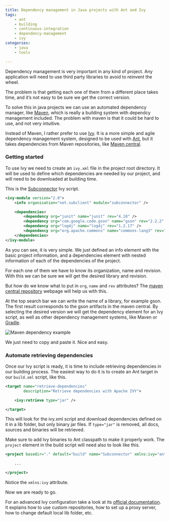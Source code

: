 ```yaml
---
title: Dependency management in Java projects with Ant and Ivy
tags:
    - ant
    - building
    - continuous-integration
    - dependency-management
    - ivy
categories:
    - java
    - tools

---
```


Dependency management is very important in any kind of project. Any application will need to use third party libraries to avoid to reinvent the wheel.

The problem is that getting each one of them from a different place takes time, and it’s not easy to be sure we get the correct version.

To solve this in java projects we can use an automated dependency manager, like [Maven](https://maven.apache.org/), which is really a building system with dependcy management included. The problem with maven is that it could be hard to use, and not very intuitive.

Instead of Maven, I rather prefer to use [Ivy](https://ant.apache.org/ivy/). It is a more simple and agile dependency management system, designed to be used with [Ant](https://ant.apache.org/), but it takes dependencies from Maven repositories, like [Maven central](https://mvnrepository.com/).

### Getting started

To use Ivy we need to create an `ivy.xml` file in the project root directory. It will be used to define which dependencies are needed by our project, and will need to be downloaded at building time.

This is the [Subconnector](https://github.com/acelaya/subclient-subconnector) Ivy script.

~~~xml
<ivy-module version="2.0">
    <info organisation="net.subclient" module="subconnector" />

    <dependencies>
        <dependency org="junit" name="junit" rev="4.10" />
        <dependency org="com.google.code.gson" name="gson" rev="2.2.2" />
        <dependency org="log4j" name="log4j" rev="1.2.17" />
        <dependency org="org.apache.commons" name="commons-lang3" rev="3.1"/>
    </dependencies>
</ivy-module>
~~~

As you can see, it is very simple. We just defined an info element with the basic project information, and a dependencies element with nested information of each of the dependencies of the project.

For each one of them we have to know its organization, name and revision. With this we can be sure we will get the desired library and revision.

But how do we know what to put in `org`, `name` and `rev` attributes? The [maven central repository](https://mvnrepository.com/) webpage will help us with this.

At the top search bar we can write the name of a library, for example gson. The first result corresponds to the gson artifacts in the maven central. By selecting the desired version we will get the dependency element for an Ivy script, as well as other dependency management systems, like Maven or [Gradle](https://gradle.org/).

![Maven dependency example](https://blog.alejandrocelaya.com/assets/img/dependency.jpg)

We just need to copy and paste it. Nice and easy.

### Automate retrieving dependencies

Once our Ivy script is ready, it is time to include retrieving dependencies in our building process. The easiest way to do it is to create an Ant target in our `build.xml` script, like this.

~~~xml
<target name="retrieve-dependencies"
        description="Retrieve dependencies with Apache IVY">

    <ivy:retrieve type="jar" />

</target>
~~~

This will look for the ivy.xml script and download dependencies defined on it in a lib folder, but only binary jar files. If `type="jar"` is removed, all docs, sources and binaries will be retrieved.

Make sure to add Ivy binaries to Ant classpath to make it properly work. The `project` element in the build script will need also to look like this.

~~~xml
<project basedir="." default="build" name="Subconnector" xmlns:ivy="antlib:org.apache.ivy.ant">

    ...

</project>
~~~

Notice the `xmlns:ivy` attribute.

Now we are ready to go.

For an advanced Ivy configuration take a look at its [official documentation](https://ant.apache.org/ivy/history/2.3.0/index.html). It explains how to use custom repositories, how to set up a proxy server, how to change default local lib folder, etc.
